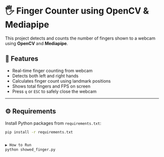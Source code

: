 # 🖐️ Finger Counter using OpenCV & Mediapipe

This project detects and counts the number of fingers shown to a webcam using **OpenCV** and **Mediapipe**.


## 🚀 Features
- Real-time finger counting from webcam
- Detects both left and right hands
- Calculates finger count using landmark positions
- Shows total fingers and FPS on screen
- Press `q` or `ESC` to safely close the webcam

---

## ⚙️ Requirements

Install Python packages from `requirements.txt`:

```bash
pip install -r requirements.txt


▶️ How to Run
python showed_finger.py

